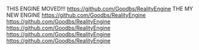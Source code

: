 THIS ENGINE MOVED!!!
https://github.com/Goodbs/RealityEngine
THE MY NEW ENGINE
https://github.com/Goodbs/RealityEngine
https://github.com/Goodbs/RealityEngine
https://github.com/Goodbs/RealityEngine
https://github.com/Goodbs/RealityEngine
https://github.com/Goodbs/RealityEngine
